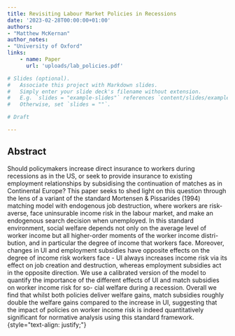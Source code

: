 ```yaml
---
title: Revisiting Labour Market Policies in Recessions
date: '2023-02-28T00:00:00+01:00'
authors: 
- "Matthew McKernan"
author_notes: 
- "University of Oxford"
links: 
    - name: Paper
      url: 'uploads/lab_policies.pdf'

# Slides (optional).
#   Associate this project with Markdown slides.
#   Simply enter your slide deck's filename without extension.
#   E.g. `slides = "example-slides"` references `content/slides/example-slides.md`.
#   Otherwise, set `slides = ""`.

# Draft

---
```


## **Abstract**

Should policymakers increase direct insurance to workers during recessions as in the US, or seek to provide insurance to existing employment relationships by subsidising the continuation of matches as in Continental Europe? This paper seeks to shed light on this question through the lens of a variant of the standard Mortensen & Pissarides (1994) matching model with endogenous job destruction, where workers are risk-averse, face uninsurable income risk in the labour market, and make an endogenous search decision when unemployed. In this standard environment, social welfare depends not only on the average level of worker income but all higher-order moments of the worker income distri- bution, and in particular the degree of income that workers face. Moreover, changes in UI and employment subsidies have opposite effects on the degree of income risk workers face - UI always increases income risk via its effect on job creation and destruction, whereas employment subsidies act in the opposite direction. We use a calibrated version of the model to quantify the importance of the different effects of UI and match subsidies on worker income risk for so- cial welfare during a recession. Overall we find that whilst both policies deliver welfare gains, match subsidies roughly double the welfare gains compared to the increase in UI, suggesting that the impact of policies on worker income risk is indeed quantitatively significant for normative analysis using this standard framework.
{style="text-align: justify;"}
